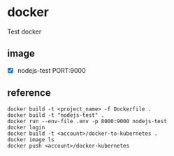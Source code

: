 # docker

Test docker

## image

- [x] nodejs-test PORT:9000

## reference

```
docker build -t <project_name> -f Dockerfile .
docker build -t "nodejs-test" .
docker run --env-file .env -p 8000:9000 nodejs-test
docker login
docker build -t <account>/docker-to-kubernetes .
docker image ls
docker push <account>/docker-kubernetes
```
